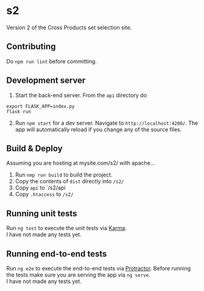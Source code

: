 # s2

Version 2 of the Cross Products set selection site.

## Contributing
Do `npm run lint` before committing.

## Development server

1. Start the back-end server. From the `api` directory do  
```
export FLASK_APP=index.py
flask run
```
2. Run `npm start` for a dev server. Navigate to `http://localhost:4200/`. The app will automatically reload if you change any of the source files.

## Build & Deploy

Assuming you are hosting at mysite.com/s2/ with apache...  
1. Run `nmp run build` to build the project.  
2. Copy the contents of `dist` directly into `/s2/`
3. Copy `api` to `/s2/api
4. Copy `.htaccess` to `/s2/`

## Running unit tests

Run `ng test` to execute the unit tests via [Karma](https://karma-runner.github.io).  
I have not made any tests yet.

## Running end-to-end tests

Run `ng e2e` to execute the end-to-end tests via [Protractor](http://www.protractortest.org/).
Before running the tests make sure you are serving the app via `ng serve`.  
I have not made any tests yet.
